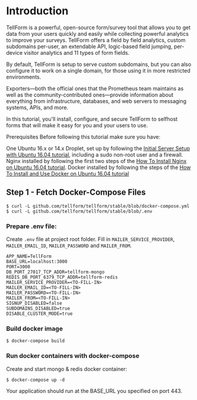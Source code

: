 Introduction
=============

TellForm is a powerful, open-source form/survey tool that allows you to get data from your users quickly and easily while collecting powerful analytics to improve your surveys. TellForm offers a field by field analytics, custom subdomains per-user, an extendable API, logic-based field jumping, per-device visitor analytics and 11 types of form fields.

By default, TellForm is setup to serve custom subdomains, but you can also configure it to work on a single domain, for those using it in more restricted environments.

Exporters—both the official ones that the Prometheus team maintains as well as the community-contributed ones—provide information about everything from infrastructure, databases, and web servers to messaging systems, APIs, and more.

In this tutorial, you'll install, configure, and secure TellForm to selfhost forms that will make it easy for you and your users to use.

Prerequisites
Before following this tutorial make sure you have:

One Ubuntu 16.x or 14.x Droplet, set up by following the [Initial Server Setup with Ubuntu 16.04 tutorial](https://www.digitalocean.com/community/tutorials/how-to-install-nginx-on-ubuntu-16-04), including a sudo non-root user and a firewall.
Nginx installed by following the first two steps of the [How To Install Nginx on Ubuntu 16.04 tutorial](https://www.digitalocean.com/community/tutorials/how-to-install-nginx-on-ubuntu-16-04).
Docker installed by following the steps of the [How To Install and Use Docker on Ubuntu 16.04 tutorial](https://www.digitalocean.com/community/tutorials/how-to-install-and-use-docker-on-ubuntu-16-04)


## Step 1 - Fetch Docker-Compose Files

```
$ curl -L github.com/tellform/tellform/stable/blob/docker-compose.yml
$ curl -L github.com/tellform/tellform/stable/blob/.env
```

### Prepare .env file:
Create `.env` file at project root folder. Fill in `MAILER_SERVICE_PROVIDER`, `MAILER_EMAIL_ID`, `MAILER_PASSWORD` and `MAILER_FROM`.
```
APP_NAME=TellForm
BASE_URL=localhost:3000
PORT=3000
DB_PORT_27017_TCP_ADDR=tellform-mongo
REDIS_DB_PORT_6379_TCP_ADDR=tellform-redis
MAILER_SERVICE_PROVIDER=<TO-FILL-IN>
MAILER_EMAIL_ID=<TO-FILL-IN>
MAILER_PASSWORD=<TO-FILL-IN>
MAILER_FROM=<TO-FILL-IN>
SIGNUP_DISABLED=false
SUBDOMAINS_DISABLED=true
DISABLE_CLUSTER_MODE=true
```

### Build docker image

```
$ docker-compose build
```

### Run docker containers with docker-compose

Create and start mongo & redis docker container:
```
$ docker-compose up -d
```

Your application should run at the BASE_URL you specified on port 443.
